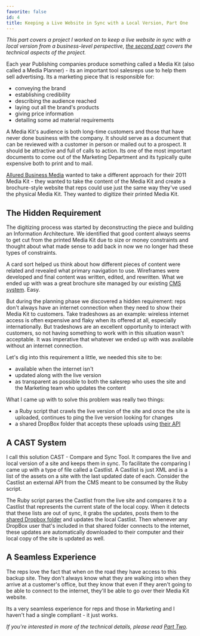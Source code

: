 ```yaml
---
favorite: false
id: 4
title: Keeping a Live Website in Sync with a Local Version, Part One
---
```


*This part covers a project I worked on to keep a live website in sync with a
local version from a business-level perspective, [the second part][part_two]
covers the technical aspects of the project.*

Each year Publishing companies produce something called a Media Kit (also called
a Media Planner) - its an important tool salesreps use to help them sell
advertising. Its a marketing piece that is responsible for:

* conveying the brand
* establishing credibility
* describing the audience reached
* laying out all the brand's products
* giving price information
* detailing some ad material requirements

A Media Kit's audience is both long-time customers and those that have never
done business with the company. It should serve as a document that can be
reviewed with a customer in person or mailed out to a prospect. It should be
attractive and full of calls to action. Its one of the most important documents
to come out of the Marketing Department and its typically quite expensive both
to print and to mail.

[Allured Business Media][allured] wanted to take a different approach for their
2011 Media Kit - they wanted to take the content of the Media Kit and create a
brochure-style website that reps could use just the same way they've used the
physical Media Kit. They wanted to digitize their printed Media Kit.

## The Hidden Requirement

The digitizing process was started by deconstructing the piece and building an
Information Architecture. We identified that good content always seems to get
cut from the printed Media Kit due to size or money constraints and thought
about what made sense to add back in now we no longer had these types of
constraints.

A card sort helped us think about how different pieces of content were related
and revealed what primary navigation to use. Wireframes were developed and final
content was written, edited, and rewritten. What we ended up with was a great
brochure site managed by our existing [CMS system][click]. Easy.

But during the planning phase we discovered a hidden requirement: reps don't
always have an internet connection when they need to show their Media Kit to
customers. Take tradeshows as an example: wireless internet access is often
expensive and flaky when its offered at all, especially internationally. But
tradeshows are an excellent opportunity to interact with customers, so not
having something to work with in this situation wasn't acceptable. It was
imperative that whatever we ended up with was available without an internet
connection.

Let's dig into this requirement a little, we needed this site to be:

* available when the internet isn't
* updated along with the live version
* as transparent as possible to both the salesrep who uses the site and the
  Marketing team who updates the content

What I came up with to solve this problem was really two things:

* a Ruby script that crawls the live version of the site and once the site is
  uploaded, continues to ping the live version looking for changes
* a shared DropBox folder that accepts these uploads using [their
  API][dropbox_api]

## A CAST System

I call this solution CAST - Compare and Sync Tool. It compares the live and
local version of a site and keeps them in sync. To facilitate the comparing I
came up with a type of file called a Castlist. A Castlist is just XML and is a
list of the assets on a site with the last updated date of each. Consider the
Castlist an external API from the CMS meant to be consumed by the Ruby script.

The Ruby script parses the Castlist from the live site and compares it to a
Castlist that represents the current state of the local copy. When it detects
that these lists are out of sync, it grabs the updates, posts them to the
[shared Dropbox folder][shared] and updates the local Castlist. Then whenever
any DropBox user that's included in that shared folder connects to the internet,
these updates are automatically downloaded to their computer and their local
copy of the site is updated as well.

## A Seamless Experience

The reps love the fact that when on the road they have access to this backup
site. They don't always know what they are walking into when they arrive at a
customer's office, but they know that even if they aren't going to be able to
connect to the internet, they'll be able to go over their Media Kit website.

Its a very seamless experience for reps and those in Marketing and I haven't had
a single compliant - it just works.

*If you're interested in more of the technical details, please read [Part
Two][part_two].*

[part_two]: /posts/2011/08/08/keeping-a-live-website-in-sync-with-a-local-version-part-two.html
[allured]: http://www.allured.com
[click]: http://www.clickability.com
[dropbox_api]: https://www.dropbox.com/developers
[shared]: http://www.dropbox.com/help/19
